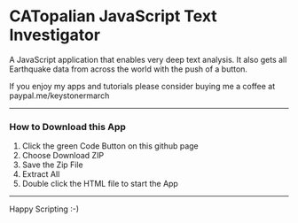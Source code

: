# CATopalian JavaScript Text Investigator
A JavaScript application that enables very deep text analysis. It also gets all Earthquake data from across the world with the push of a button.

If you enjoy my apps and tutorials please consider buying me a coffee at paypal.me/keystonermarch

---

### How to Download this App
1. Click the green Code Button on this github page
2. Choose Download ZIP
3. Save the Zip File
4. Extract All
5. Double click the HTML file to start the App

---

Happy Scripting :-)

